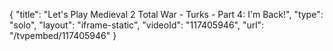 {
    "title": "Let's Play Medieval 2 Total War - Turks - Part 4: I'm Back!",
    "type": "solo",
    "layout": "iframe-static",
    "videoId": "117405946",
    "url": "\/tvpembed\/117405946"
}